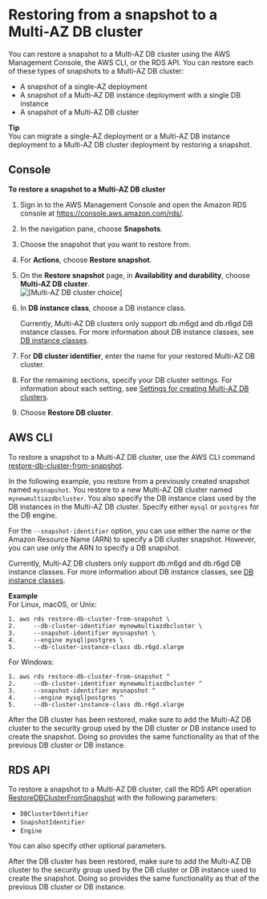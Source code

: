 # Restoring from a snapshot to a Multi\-AZ DB cluster<a name="USER_RestoreFromMultiAZDBClusterSnapshot.Restoring"></a>

You can restore a snapshot to a Multi\-AZ DB cluster using the AWS Management Console, the AWS CLI, or the RDS API\. You can restore each of these types of snapshots to a Multi\-AZ DB cluster:
+ A snapshot of a single\-AZ deployment
+ A snapshot of a Multi\-AZ DB instance deployment with a single DB instance
+ A snapshot of a Multi\-AZ DB cluster

**Tip**  
You can migrate a single\-AZ deployment or a Multi\-AZ DB instance deployment to a Multi\-AZ DB cluster deployment by restoring a snapshot\.

## Console<a name="USER_RestoreFromMultiAZDBClusterSnapshot.CON"></a>

**To restore a snapshot to a Multi\-AZ DB cluster**

1. Sign in to the AWS Management Console and open the Amazon RDS console at [https://console\.aws\.amazon\.com/rds/](https://console.aws.amazon.com/rds/)\.

1. In the navigation pane, choose **Snapshots**\.

1. Choose the snapshot that you want to restore from\.

1. For **Actions**, choose **Restore snapshot**\.

1. On the **Restore snapshot** page, in **Availability and durability**, choose **Multi\-AZ DB cluster**\.  
![\[Multi-AZ DB cluster choice\]](http://docs.aws.amazon.com/AmazonRDS/latest/UserGuide/images/multi-az-db-cluster-create.png)

1. In **DB instance class**, choose a DB instance class\.

   Currently, Multi\-AZ DB clusters only support db\.m6gd and db\.r6gd DB instance classes\. For more information about DB instance classes, see [DB instance classes](Concepts.DBInstanceClass.md)\.

1. For **DB cluster identifier**, enter the name for your restored Multi\-AZ DB cluster\.

1. For the remaining sections, specify your DB cluster settings\. For information about each setting, see [Settings for creating Multi\-AZ DB clusters](create-multi-az-db-cluster.md#create-multi-az-db-cluster-settings)\.

1. Choose **Restore DB cluster**\. 

## AWS CLI<a name="USER_RestoreFromMultiAZDBClusterSnapshot.CLI"></a>

To restore a snapshot to a Multi\-AZ DB cluster, use the AWS CLI command [restore\-db\-cluster\-from\-snapshot](https://docs.aws.amazon.com/cli/latest/reference/rds/restore-db-cluster-from-snapshot.html)\.

In the following example, you restore from a previously created snapshot named `mysnapshot`\. You restore to a new Multi\-AZ DB cluster named `mynewmultiazdbcluster`\. You also specify the DB instance class used by the DB instances in the Multi\-AZ DB cluster\. Specify either `mysql` or `postgres` for the DB engine\.

For the `--snapshot-identifier` option, you can use either the name or the Amazon Resource Name \(ARN\) to specify a DB cluster snapshot\. However, you can use only the ARN to specify a DB snapshot\.

Currently, Multi\-AZ DB clusters only support db\.m6gd and db\.r6gd DB instance classes\. For more information about DB instance classes, see [DB instance classes](Concepts.DBInstanceClass.md)\.

**Example**  
For Linux, macOS, or Unix:  

```
1. aws rds restore-db-cluster-from-snapshot \
2.     --db-cluster-identifier mynewmultiazdbcluster \
3.     --snapshot-identifier mysnapshot \
4.     --engine mysql|postgres \
5.     --db-cluster-instance-class db.r6gd.xlarge
```
For Windows:  

```
1. aws rds restore-db-cluster-from-snapshot ^
2.     --db-cluster-identifier mynewmultiazdbcluster ^
3.     --snapshot-identifier mysnapshot ^
4.     --engine mysql|postgres ^
5.     --db-cluster-instance-class db.r6gd.xlarge
```

After the DB cluster has been restored, make sure to add the Multi\-AZ DB cluster to the security group used by the DB cluster or DB instance used to create the snapshot\. Doing so provides the same functionality as that of the previous DB cluster or DB instance\.

## RDS API<a name="USER_RestoreFromMultiAZDBClusterSnapshot.API"></a>

To restore a snapshot to a Multi\-AZ DB cluster, call the RDS API operation [RestoreDBClusterFromSnapshot](https://docs.aws.amazon.com/AmazonRDS/latest/APIReference/API_RestoreDBClusterFromSnapshot.html) with the following parameters: 
+ `DBClusterIdentifier` 
+ `SnapshotIdentifier` 
+ `Engine` 

You can also specify other optional parameters\.

After the DB cluster has been restored, make sure to add the Multi\-AZ DB cluster to the security group used by the DB cluster or DB instance used to create the snapshot\. Doing so provides the same functionality as that of the previous DB cluster or DB instance\.